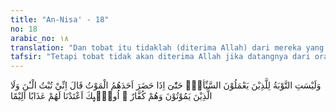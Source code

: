 ```yaml
---
title: "An-Nisa' - 18"
no: 18
arabic_no: ١٨
translation: "Dan tobat itu tidaklah (diterima Allah) dari mereka yang melakukan kejahatan hingga apabila datang ajal kepada seseorang di antara mereka, (barulah) dia mengatakan, “Saya benar-benar bertobat sekarang.” Dan tidak (pula diterima tobat) dari orang-orang yang meninggal sedang mereka di dalam kekafiran. Bagi orang-orang itu telah Kami sediakan azab yang pedih."
tafsir: "Tetapi tobat tidak akan diterima Allah jika datangnya dari orang yang selalu bergelimang dosa sehingga ajalnya datang barulah ia bertobat. Orang semacam ini seluruh kehidupannya penuh dengan noda dan dosa, tidak terdapat padanya amal kebajikan walau sedikit pun. Bertobat pada waktu seseorang telah mendekati ajalnya sebenarnya bukanlah penyesalan atas dosa dan kesalahan, melainkan karena ia telah putus asa untuk menikmati hidup selanjutnya. Jadi tobatnya hanyalah suatu kebohongan belaka.\n\nBegitu pula Allah tidak akan menerima tobat dari orang yang mati dalam keadaan kafir, ingkar kepada agama Allah. Kepada mereka ini yakni orang yang baru bertobat setelah maut berada di hadapannya atau orang yang mati dalam keingkarannya, Allah mengancam akan memberikan azab yang pedih nanti di hari perhitungan sesuai dengan apa yang telah diperbuatnya semasa hidupnya di dunia.\n\nTingkat orang yang melakukan tobat yang telah diperingatkan ini diperinci oleh para sufi sebagai berikut:\n\n1.Ada orang yang memiliki jiwa yang pada dasarnya (fitrahnya) sempurna dan selalu dalam kebaikan. Orang yang demikian apabila suatu waktu tanpa kesengajaan berbuat kesalahan walau sekecil apapun ia akan merasakannya sebagai suatu hal yang sangat besar. Ia sangat menyesal atas kejadian tersebut dan segera ia memperbaiki kesalahannya dan menjauhkan diri dari perbuatan itu. Nafsu yang demikian disebut dengan nafs mutmainnah.\n\n2.Ada kalanya seseorang memiliki jiwa yang memang pada dasarnya labil, goyah, sehingga segala tindak tanduknya dikemudikan oleh nafsu dan syahwatnya saja. Sifat yang sudah demikian mendalam pada dirinya dan telah mendarah daging. Setelah sekian lama ia bergelimang dosa dengan memperturutkan kehendak hawa nafsunya akhirnya datanglah hidayah dan taufik Allah kepadanya sehingga ia sadar dan berjuang untuk memperbaiki tindakannya yang salah dan ia kembali pada tuntunan yang diberikan Allah. Hal semacam ini memang jarang terjadi dan bagi yang mendapatkannya benar-benar merupakan orang yang diberi petunjuk oleh Allah. Nafsu yang seperti di atas disebut nafs ammarah.\n\n3.Ada pula orang yang memiliki jiwa di mana untuk mengerjakan dosa besar ia dapat mawas diri, sehingga ia tidak pernah mengerjakannya, tetapi mengenai dosa kecil sering dilakukannya, dengan perjuangan yang sungguh-sungguh, kadang-kadang nafsu dan syahwatnya dapat ditundukkan dan menanglah petunjuk bahkan kadang-kadang terjadi sebaliknya. Nafsu yang demikian disebut dengan nafs musawwilah.\n\n4.Terakhir ada pula orang yang memiliki nafs lawwamah. Orang ini sama sekali tidak dapat menghindarkan diri dari perbuatan dosa, baik besar maupun kecil. Apabila ia mengerjakan dosa maka datang kesadarannya dan ia bertobat minta ampun. Tetapi suatu saat datang lagi dorongan nafsu syahwatnya untuk berbuat dosa dan ia kerjakan pula dan kemudian bertobat lagi sesudah datang kesadarannya, begitulah seterusnya. Tobat yang demikian itu adalah tobat yang terendah derajatnya, namun begitu kepada orang seperti ini tetap dianjurkan agar selalu mengharap ampunan dari Allah."
---
```


وَلَيْسَتِ التَّوْبَةُ لِلَّذِيْنَ يَعْمَلُوْنَ السَّيِّاٰتِۚ حَتّٰىٓ اِذَا حَضَرَ اَحَدَهُمُ الْمَوْتُ قَالَ اِنِّيْ تُبْتُ الْـٰٔنَ وَلَا الَّذِيْنَ يَمُوْتُوْنَ وَهُمْ كُفَّارٌ ۗ اُولٰۤىِٕكَ اَعْتَدْنَا لَهُمْ عَذَابًا اَلِيْمًا 
